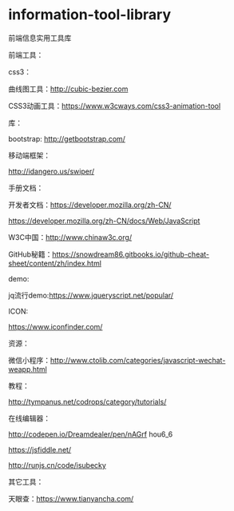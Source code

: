 # information-tool-library
前端信息实用工具库

前端工具：

css3：

 曲线图工具：http://cubic-bezier.com
 
 CSS3动画工具：https://www.w3cways.com/css3-animation-tool
 
 
 库：
 
bootstrap: http://getbootstrap.com/

移动端框架：

http://idangero.us/swiper/ 
 
 
手册文档：

开发者文档：https://developer.mozilla.org/zh-CN/

https://developer.mozilla.org/zh-CN/docs/Web/JavaScript

W3C中国：http://www.chinaw3c.org/

GitHub秘籍：https://snowdream86.gitbooks.io/github-cheat-sheet/content/zh/index.html

demo:

jq流行demo:https://www.jqueryscript.net/popular/

ICON:

https://www.iconfinder.com/

资源：

微信小程序：http://www.ctolib.com/categories/javascript-wechat-weapp.html 

教程：

http://tympanus.net/codrops/category/tutorials/


在线编辑器：


http://codepen.io/Dreamdealer/pen/nAGrf hou6_6 

https://jsfiddle.net/

http://runjs.cn/code/isubecky





其它工具：

天眼查：https://www.tianyancha.com/
